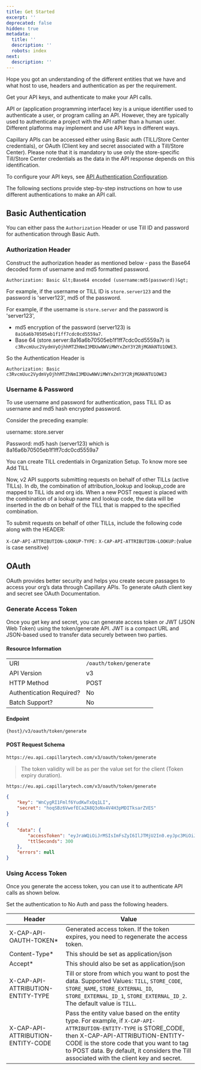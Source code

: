```yaml
---
title: Get Started
excerpt: ''
deprecated: false
hidden: true
metadata:
  title: ''
  description: ''
  robots: index
next:
  description: ''
---
```


Hope you got an understanding of the different entities that we have and what host to use, headers and authentication as per the requirement.

Get your API keys, and authenticate to make your API calls.

API or (application programming interface) key is a unique identifier used to authenticate a user, or program calling an API. However, they are typically used to authenticate a project with the API rather than a human user. Different platforms may implement and use API keys in different ways.

Capillary APIs can be accessed either using Basic auth (TILL/Store Center credentials), or OAuth (Client key and secret associated with a Till/Store Center). Please note that it is mandatory to use only the store-specific Till/Store Center credentials as the data in the API response depends on this identification.

To configure your API keys, see [API Authentication Configuration](http://developer.capillarytech.com/en/support/solutions/articles/4000154305-oauth).

The following sections provide step-by-step instructions on how to use different authentications to make an API call.

## Basic Authentication


You can either pass the `Authorization` Header or use Till ID and password for authentication through Basic Auth.

### Authorization Header


Construct the authorization header as mentioned below - pass the Base64 decoded form of username and md5 formatted password.

`Authorization: Basic &lt;Base64 encoded (username:md5(password))&gt;`

For example, if the username or TILL ID is `store.server123` and the password is 'server123', md5 of the password.

For example, if the username is `store.server` and the password is 'server123',

* md5 encryption of the password (server123) is `8a16a6b70505eb1f1ff7cdc0cd5559a7`.
* Base 64 (store.server:8a16a6b70505eb1f1ff7cdc0cd5559a7) is `c3RvcmUuc2VydmVyOjhhMTZhNmI3MDUwNWViMWYxZmY3Y2RjMGNkNTU1OWE3`.

So the Authentication Header is

`Authorization: Basic c3RvcmUuc2VydmVyOjhhMTZhNmI3MDUwNWViMWYxZmY3Y2RjMGNkNTU1OWE3`

### Username & Password


To use username and password for authentication, pass TILL ID as username and md5 hash encrypted password.

Consider the preceding example:

username: store.server

Password: md5 hash (server123) which is 8a16a6b70505eb1f1ff7cdc0cd5559a7

You can create TILL credentials in Organization Setup. To know more see Add TILL 

Now, v2 API supports submitting requests on behalf of other TILLs (active TILLs). In db, the combination of attribution_lookup and lookup_code are mapped to TILL ids and org ids. When a new POST request is placed with the combination of a lookup name and lookup code, the data will be inserted in the db on behalf of the TILL that is mapped to the specified combination.

To submit requests on behalf of other TILLs, include the following code along with the HEADER:

`X-CAP-API-ATTRIBUTION-LOOKUP-TYPE:`
`X-CAP-API-ATTRIBUTION-LOOKUP:`(value is case sensitive)

## OAuth


OAuth provides better security and helps you create secure passages to access your org’s data through Capillary APIs. To generate oAuth client key and secret see OAuth Documentation.

### Generate Access Token


Once you get key and secret, you can generate access token or JWT (JSON Web Token) using the token/generate API. JWT is a compact URL and JSON-based used to transfer data securely between two parties.

#### Resource Information

| | |
--------- | ----------- |
URI	| `/oauth/token/generate`
API Version | v3
HTTP Method | POST
Authentication Required? | No
Batch Support? | No

#### Endpoint

`{host}/v3/oauth/token/generate`

#### POST Request Schema


```handlebars
https://eu.api.capillarytech.com/v3/oauth/token/generate

```

<Note title="Note">

>
> The token validity will be as per the value set for the client (Token expiry duration).
</Note>

```handlebars
https://eu.api.capillarytech.com/v3/oauth/token/generate

```

```json
{
    "key": "WnCygRI1Fmlf6YudKwTxQq1LI",
    "secret": "hoqSBz6VwefECaZA8Q3oNx4V4H3pMDITksarZVES"
}
```

```json
{
    "data": {
        "accessToken": "eyJraWQiOiJrMSIsImFsZyI6IlJTMjU2In0.eyJpc3MiOiJDYXBpbGxhcnkiLCJleHAiOjE1NzUyNzAyNzAsImp0aSI6IjJaX2FqUjcwYzJABChVUjlDVTVpUlEiLCJpYXQiOjE1NzUyNjk5NzAsInN1YiI6Im5hbWVfODQzNjIwODIwMSIsImNsaWVudF9pZCI6MjEsIm9yZ19pZCI6MTExNSwidG9rZW5fdXNlIjoidG9rZW5fYWNjZXNzIn0.Ala1-XTDlPtrHFQfCtJKsXe3h_WVyq4QOGI3ZnLNJqOa-yJc1UPGbypUysWemzEaiQC_BJ0n9G68SYkVZGi4CSVOhHRNA_dILe8y1Sa90YZKwHVHogJmIKzLmksJrTbjn8s8hSMePBaaUcEdUZ1XssxdFrZhEHHN1fWVYtkdb74PB3sZ7OMDqKUysON8YTNQxLgKOJ3kq0o2QUUDQo1q3gxXFuswate6-jj3oBkcdd1ohhXkPIWZlAb_1lRcLr-ECaaBfh473gayeMVV_6khdKJ7cXrUQ3CXppkrPIzBb7rS6I93iWZw0IlmWbaGduTmPPOhLX6HZLOb84Y28st-cw",
        "ttlSeconds": 300
    },
    "errors": null
}
```

### Using Access Token


Once you generate the access token, you can use it to authenticate API calls as shown below.

Set the authentication to No Auth and pass the following headers.

Header | Value
------ | -----
X-CAP-API-OAUTH-TOKEN* | Generated access token. If the token expires, you need to regenerate the access token.
Content-Type* | This should be set as application/json
Accept* | This should also be set as application/json
X-CAP-API-ATTRIBUTION-ENTITY-TYPE | Till or store from which you want to post the data. Supported Values: `TILL`, `STORE_CODE`, `STORE_NAME`, `STORE_EXTERNAL_ID`, `STORE_EXTERNAL_ID_1`, `STORE_EXTERNAL_ID_2`. The default value is `TILL`.
X-CAP-API-ATTRIBUTION-ENTITY-CODE | Pass the entity value based on the entity type. For example, if `X-CAP-API-ATTRIBUTION-ENTITY-TYPE` is STORE_CODE, then X-CAP-API-ATTRIBUTION-ENTITY-CODE is the store code that you want to tag to POST data. By default, it considers the Till associated with the client key and secret.